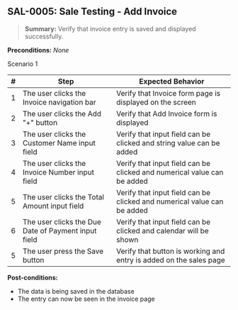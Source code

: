 ## **SAL-0005:** Sale Testing - Add Invoice

> **Summary:** Verify that invoice entry is saved and displayed successfully.  <br>

**Preconditions:** _None_  

Scenario 1 

 | \# | Step | Expected Behavior | 
 |----|------|-------------------|
 |  1 |  The user clicks the Invoice navigation bar    | Verify that Invoice form page is displayed on the screen  | 
 |  2 |  The user clicks the Add "+" button    | Verify that Add Invoice form is displayed  | 
 |  3 |  The user clicks the Customer Name input field    | Verify that input field can be clicked and string value can be added  | 
 |  4 |  The user clicks the Invoice Number input field   | Verify that input field can be clicked and numerical value can be added   |
 |  5 |  The user clicks the Total Amount input field   | Verify that input field can be clicked and numerical value can be added   |  
 |  6 |  The user clicks the Due Date of Payment input field   | Verify that input field can be clicked and calendar will be shown   |  
 |  5 |  The user press the Save button   | Verify that button is working and entry is added on the sales page   | 
 
**Post-conditions:**  

 * The data is being saved in the database
 * The entry can now be seen in the invoice page
